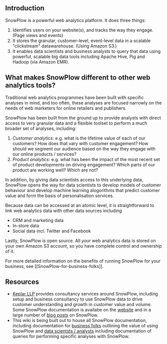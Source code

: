 ## Introduction

SnowPlow is a powerful web analytics platform. It does three things:

1. Identifies users on your website(s), and tracks the way they engage. (Page views and events)
2. It stores the granular, customer-level, event-level data in a scalable "clickstream" datawarehouse. (Using Amazon S3.)
3. It enables data scientists and business analysts to query that data using powerful, scalable big data tools including Apache Hive, Pig and Hadoop (via Amazon EMR).

## What makes SnowPlow different to other web analytics tools?

Traditional web analytics programmes have been built with specific analyses in mind, and too often, these analyses are focused narrowly on the needs of web marketers for online retailers and publishers.

SnowPlow has been built from the ground up to provide analysts with direct access to very granular data and a flexible toolset to perform a much broader set of analyses, including:

1. *Customer analytics:* e.g. what is the lifetime value of each of our customers? How does that vary with customer engagement? How should we segment our audience based on the way they engage with our online products / services?
2. *Product analytics:* e.g. what has been the impact of the most recent set of product developments on driving engagement? Which parts of our product are working well? Which are not?

In addition, by giving data scientists access to this underlying data, SnowPlow opens the way for data scientists to develop models of customer behaviour and develop machine learning alogorithms that predict customer value and form the basis of personalisation services.

Because data can be accessed at an atomic level, it is straightforward to link web analytics data with other data sources including 

* CRM and marketing data 
* In-store data
* Social data incl. Twitter and Facebook

Lastly, SnowPlow is open source. All _your_ web analytics data is stored on your own Amazon S3 account, so you have complete control and ownership of it.

For more detailed information on the benefits of running SnowPlow for your business, see [[SnowPlow-for-business-folks]].

## Resources

* [Keplar LLP](http://www.keplarllp.com) provides consultancy services around SnowPlow, including setup and business consultancy to use SnowPlow data to drive customer understanding and growth in customer value and volume. Some SnowPlow documentation is availabe on the [website](http://www.keplarllp.com/resources/snowplow) and in a large number of [blog posts](http://www.keplarllp.com/blog/category/snowplow) on SnowPlow.
* This wiki is being built out to house all SnowPlow documentation, including documentation for [business folks](SnowPlow-for-business-folks) outlining the value of using SnowPlow and [data scientsts / analysts](SnowPlow-for-analysts) including documentation of queries for performing specific analyses with SnowPlow.